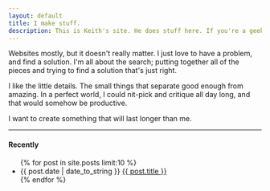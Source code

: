 ```yaml
---
layout: default
title: I make stuff.
description: This is Keith's site. He does stuff here. If you're a geek, you just might like it. If you're not, save yourself a click and move along.
---
```

Websites mostly, but it doesn't really matter. I just love to have a problem, and find a solution. I'm all about the search; putting together all of the pieces and trying to find a solution that's just right.

I like the little details. The small things that separate good enough from amazing. In a perfect world, I could nit-pick and critique all day long, and that would somehow be productive.

I want to create something that will last longer than me.

***

#### Recently

<ul class="articles">
{% for post in site.posts limit:10 %}
	<li><span class="date">{{ post.date | date_to_string }}</span> <a href="{{ post.url }}">{{ post.title }}</a></li>
{% endfor %}
</ul>
			
